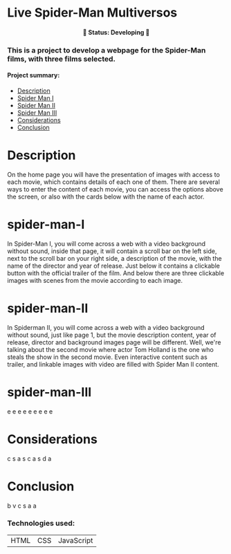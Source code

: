 <h1>Live Spider-Man Multiversos</h1>

<h4 align="center">🚧 Status: Developing 🚧</h4>

### This is a project to develop a webpage for the Spider-Man films, with three films selected.

#### Project summary:


* [Description](#Description)
* [Spider Man I](#spider-man-I)
* [Spider Man II](#spider-man-II)
* [Spider Man III](#spider-man-III)
* [Considerations](#Considerations)
* [Conclusion](#Conclusion)



# Description

On the home page you will have the presentation of images with access to each movie, which contains details of each one of them.
There are several ways to enter the content of each movie, you can access the options above the screen, or also with the cards below with the name of each actor.

# spider-man-I

In Spider-Man I, you will come across a web with a video background without sound, inside that page, it will contain a scroll bar on the left side, next to the scroll bar on your right side, a description of the movie, with the name of the director and year of release.
Just below it contains a clickable button with the official trailer of the film. And below there are three clickable images with scenes from the movie according to each image.

# spider-man-II

In Spiderman II, you will come across a web with a video background without sound, just like page 1, but the movie description content, year of release, director and background images page will be different. Well, we're talking about the second movie where actor Tom Holland is the one who steals the show in the second movie. Even interactive content such as trailer, and linkable images with video are filled with Spider Man II content.

# spider-man-III

e
e
e
e
e
e
e
e
e

# Considerations

c
s
a
s
c
a
s
d
a

# Conclusion

b
v
c
s
a
a




### Technologies used:

<table>
  <tr>
    <td>HTML</td>
    <td>CSS</td>
    <td>JavaScript</td>
  </tr>
  
</table>



